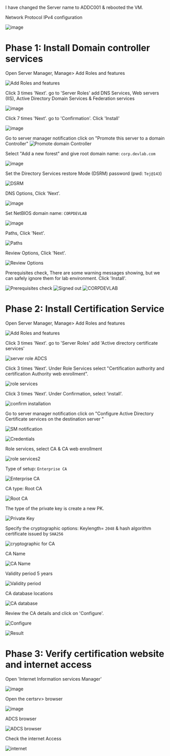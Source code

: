 I have changed the Server name to ADDC001 & rebooted the VM. 

Network Protocol IPv4 configuration

![image](https://github.com/NallaTeja/CyberArk-PAS/assets/145950340/06f2f551-2c19-49cf-90c1-b0bad4458c94)

# Phase 1: Install Domain controller services

Open Server Manager, Manage> Add Roles and features

![Add Roles and features](https://github.com/NallaTeja/CyberArk-PAS/assets/145950340/460078e0-b667-455e-8220-b960c8aa2352)

Click 3 times 'Next'. go to 'Server Roles' add DNS Services, Web servers (IIS), Active Directory Domain Services & Federation services

![image](https://github.com/NallaTeja/CyberArk-PAS/assets/145950340/69ef64b4-4673-4582-8589-e77b38ae5e4e)

Click 7 times 'Next'. go to 'Confirmation'. Click 'Install'

![image](https://github.com/NallaTeja/CyberArk-PAS/assets/145950340/e63ce619-df91-4f93-8998-db95416dbd03)

Go to server manager notification click on "Promote this server to a domain Controller"
![Promote domain Controller](https://github.com/NallaTeja/CyberArk-PAS/assets/145950340/06b9c671-3217-4952-bede-f7456dc00153)

Select "Add a new forest" and give root domain name: `corp.devlab.com`

![image](https://github.com/NallaTeja/CyberArk-PAS/assets/145950340/27b316ab-c32a-4986-8859-3f6583fcabfc)

Set the Directory Services restore Mode (DSRM) password (pwd: `Tej@143`)

![DSRM](https://github.com/NallaTeja/CyberArk-PAS/assets/145950340/634e1136-6c05-42f4-8808-0eb21df065ba)

DNS Options, Click 'Next'.

![image](https://github.com/NallaTeja/CyberArk-PAS/assets/145950340/e99ceb55-d4b0-4d52-b6ae-afbd38afb5f4)

Set NetBIOS domain name: `CORPDEVLAB`

![image](https://github.com/NallaTeja/CyberArk-PAS/assets/145950340/fac7ce5f-38ec-4b94-be44-2e14c5f6729a)

Paths, Click 'Next'.

![Paths](https://github.com/NallaTeja/CyberArk-PAS/assets/145950340/b8dfac2a-3c53-4a81-9be8-4d715bd09868)

Review Options, Click 'Next'.

![Review Options](https://github.com/NallaTeja/CyberArk-PAS/assets/145950340/7c37fbd2-f765-45f5-a702-53f45f209450)

Prerequisites check, There are some warning messages showing, but we can safely ignore them for lab environment. Click 'Install'.

![Prerequisites check](https://github.com/NallaTeja/CyberArk-PAS/assets/145950340/6b995a99-a8cd-42df-8af0-9feb9d8d48bb)
![Signed out](https://github.com/NallaTeja/CyberArk-PAS/assets/145950340/4670b1af-9823-463b-85db-45e9ab855c3e)
![CORPDEVLAB](https://github.com/NallaTeja/CyberArk-PAS/assets/145950340/d111b848-3cfe-41a0-b972-9c0ddefa84e2)

# Phase 2: Install Certification Service 

Open Server Manager, Manage> Add Roles and features

![Add Roles and features](https://github.com/NallaTeja/CyberArk-PAS/assets/145950340/460078e0-b667-455e-8220-b960c8aa2352)

Click 3 times 'Next'. go to 'Server Roles' add 'Active directory certificate services'

![server role ADCS](https://github.com/NallaTeja/CyberArk-PAS/assets/145950340/a7296cd9-4aff-4042-95d9-fdf2150c2a3a)


Click 3 times 'Next'. Under Role Services select "Certification authority and certification Authority web enrollment". 

![role services](https://github.com/NallaTeja/CyberArk-PAS/assets/145950340/607a093a-dcc9-4c7b-ad63-be7bc172b5ed)

Click 3 times 'Next'. Under Confirmation, select 'install'.

![confirm installation](https://github.com/NallaTeja/CyberArk-PAS/assets/145950340/40496e23-7308-4dea-8cb4-41e37de8b931)

Go to server manager notification click on "Configure Active Directory Certificate services on the destination server "

![SM notification](https://github.com/NallaTeja/CyberArk-PAS/assets/145950340/8f4e28cc-f4d2-4241-bd2e-e830f7c9364a)

![Credentials](https://github.com/NallaTeja/CyberArk-PAS/assets/145950340/2e0f04eb-1ed5-4f52-874b-2d4bf6582310)

Role services, select CA & CA web enrollment

![role services2](https://github.com/NallaTeja/CyberArk-PAS/assets/145950340/f931298d-60e7-40b9-8408-71e9e0dde643)

Type of setup: `Enterprise CA`

![Enterprise CA](https://github.com/NallaTeja/CyberArk-PAS/assets/145950340/eee11cc7-ed93-4914-8579-119087a8996f)

CA type: Root CA

![Root CA](https://github.com/NallaTeja/CyberArk-PAS/assets/145950340/75a8c160-f083-4949-a92b-585fdf485ab9)

The type of the private key is create a new PK.

![Private Key](https://github.com/NallaTeja/CyberArk-PAS/assets/145950340/2a399092-3c38-4966-af2b-a04551b23005)

Specify the cryptographic options: Keylength= `2048` & hash algorithm certificate issued by `SHA256`

![cryptographic for CA](https://github.com/NallaTeja/CyberArk-PAS/assets/145950340/1f10ac32-7154-4f80-a66d-aabc7c73fae4)

CA Name

![CA Name](https://github.com/NallaTeja/CyberArk-PAS/assets/145950340/0f534db6-150c-4828-890c-4cbdae9fdde1)

Validity period 5 years

![Validity period](https://github.com/NallaTeja/CyberArk-PAS/assets/145950340/5166061e-96f5-4f76-8902-fea050b96974)

CA database locations

![CA database](https://github.com/NallaTeja/CyberArk-PAS/assets/145950340/40bbfee1-e0a6-4677-866e-327b1aa296e5)

Review the CA details and click on 'Configure'.

![Configure](https://github.com/NallaTeja/CyberArk-PAS/assets/145950340/90478237-4cc3-4503-acc1-058ca7a57656)

![Result](https://github.com/NallaTeja/CyberArk-PAS/assets/145950340/dc1c732d-7fc7-4b86-943a-4183df33765b)

# Phase 3: Verify certification website and internet access

Open 'Internet Information services Manager'

![image](https://github.com/NallaTeja/CyberArk-PAS/assets/145950340/eee2f63c-50a7-4c75-9c95-9205501d408c)

Open the certsrv> browser

![image](https://github.com/NallaTeja/CyberArk-PAS/assets/145950340/e637ac9c-8f3e-49d3-a6ef-4e50a9f59f14)

ADCS browser

![ADCS browser](https://github.com/NallaTeja/CyberArk-PAS/assets/145950340/4776fadc-d812-4c18-aacc-20bdc7cae139)

Check the internet Access

![internet](https://github.com/NallaTeja/CyberArk-PAS/assets/145950340/7f4b5e8f-0343-4943-b6a9-ef1b07ef7aa7)





